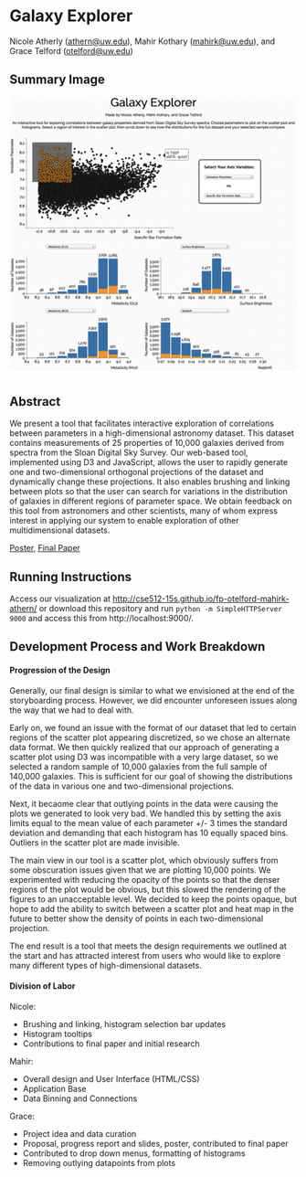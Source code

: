 Galaxy Explorer
===============
Nicole Atherly (athern@uw.edu), Mahir Kothary (mahirk@uw.edu), and Grace Telford (otelford@uw.edu)

## Summary Image
![Overview](https://github.com/CSE512-15S/fp-otelford-mahirk-athern/raw/gh-pages/summary.png)

## Abstract
We present a tool that facilitates interactive exploration of correlations between parameters in a high-dimensional astronomy dataset. This dataset contains measurements of 25 properties of 10,000 galaxies derived from spectra from the Sloan Digital Sky Survey. Our web-based tool, implemented using D3 and JavaScript, allows the user to rapidly generate one and two-dimensional orthogonal projections of the dataset and dynamically change these projections. It also enables brushing and linking between plots so that the user can search for variations in the distribution of galaxies in different regions of parameter space. We obtain feedback on this tool from astronomers and other scientists, many of whom express interest in applying our system to enable exploration of other multidimensional datasets.

[Poster](https://github.com/CSE512-15S/fp-otelford-mahirk-athern/raw/gh-pages/final/poster-otelford-mahirk-athern.pdf),
[Final Paper](https://github.com/CSE512-15S/fp-otelford-mahirk-athern/raw/gh-pages/final/paper-otelford-mahirk-athern.pdf) 

## Running Instructions

Access our visualization at http://cse512-15s.github.io/fp-otelford-mahirk-athern/ or download this repository and run `python -m SimpleHTTPServer 9000` and access this from http://localhost:9000/.

## Development Process and Work Breakdown
#### Progression of the Design

Generally, our final design is similar to what we envisioned at the end of the storyboarding process. However, we did encounter unforeseen issues along the way that we had to deal with. 

Early on, we found an issue with the format of our dataset that led to certain regions of the scatter plot appearing discretized, so we chose an alternate data format. We then quickly realized that our approach of generating a scatter plot using D3 was incompatible with a very large dataset, so we selected a random sample of 10,000 galaxies from the full sample of 140,000 galaxies. This is sufficient for our goal of showing the distributions of the data in various one and two-dimensional projections.

Next, it becaome clear that outlying points in the data were causing the plots we generated to look very bad. We handled this by setting the axis limits equal to the mean value of each parameter +/- 3 times the standard deviation and demanding that each histogram has 10 equally spaced bins. Outliers in the scatter plot are made invisible.

The main view in our tool is a scatter plot, which obviously suffers from some obscuration issues given that we are plotting 10,000 points. We experimented with reducing the opacity of the points so that the denser regions of the plot would be obvious, but this slowed the  rendering of the figures to an unacceptable level. We decided to keep the points opaque, but hope to add the ability to switch between a scatter plot and heat map in the future to better show the density of points in each two-dimensional projection.

The end result is a tool that meets the design requirements we outlined at the start and has attracted interest from users who would like to explore many different types of high-dimensional datasets.

#### Division of Labor

Nicole:
  - Brushing and linking, histogram selection bar updates
  - Histogram tooltips
  - Contributions to final paper and initial research

Mahir:
  - Overall design and User Interface (HTML/CSS)
  - Application Base 
  - Data Binning and Connections

Grace:
  - Project idea and data curation
  - Proposal, progress report and slides, poster, contributed to final paper
  - Contributed to drop down menus, formatting of histograms
  - Removing outlying datapoints from plots
